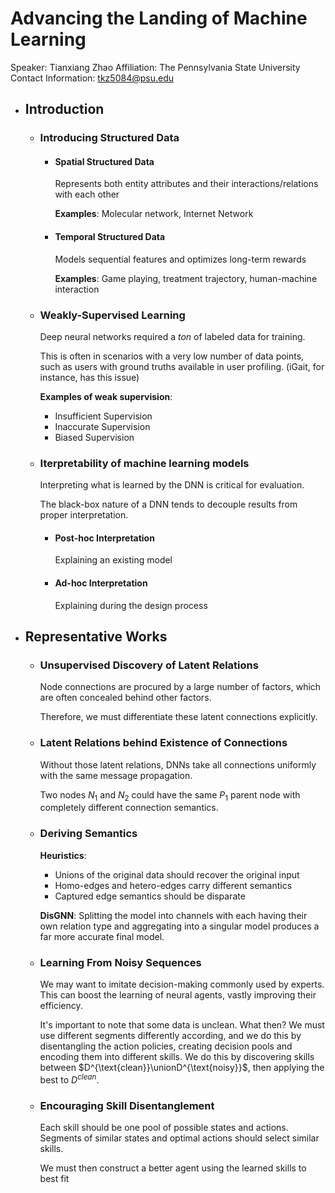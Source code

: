 # Advancing the Landing of Machine Learning
Speaker: Tianxiang Zhao
Affiliation: The Pennsylvania State University
Contact Information: tkz5084@psu.edu
- ## Introduction
	- ### Introducing Structured Data
		- #### Spatial Structured Data
		  Represents both entity attributes and their interactions/relations with each other
		  
		  **Examples**: Molecular network, Internet Network
		- #### Temporal Structured Data
		  Models sequential features and optimizes long-term rewards
		  
		  **Examples**: Game playing, treatment trajectory, human-machine interaction
	- ### Weakly-Supervised Learning
	  Deep neural networks required a *ton* of labeled data for training.
	  
	  This is often in scenarios with a very low number of data points, such as users with ground truths available in user profiling. (iGait, for instance, has this issue)
	  
	  **Examples of weak supervision**:
	  * Insufficient Supervision
	  * Inaccurate Supervision
	  * Biased Supervision
	- ### Iterpretability of machine learning models
	  Interpreting what is learned by the DNN is critical for evaluation.
	  
	  The black-box nature of a DNN tends to decouple results from proper interpretation.
		- #### Post-hoc Interpretation
		  Explaining an existing model
		- #### Ad-hoc Interpretation
		  Explaining during the design process
- ## Representative Works
	- ### Unsupervised Discovery of Latent Relations
	  Node connections are procured by a large number of factors, which are often concealed behind other factors.
	  
	  Therefore, we must differentiate these latent connections explicitly.
	- ### Latent Relations behind Existence of Connections
	  Without those latent relations, DNNs take all connections uniformly with the same message propagation.
	  
	  Two nodes $N_1$ and $N_2$ could have the same $P_1$ parent node with completely different connection semantics.
	- ### Deriving Semantics
	  **Heuristics**:
	  * Unions of the original data should recover the original input
	  * Homo-edges and hetero-edges carry different semantics
	  * Captured edge semantics should be disparate
	  
	  **DisGNN**:
	  Splitting the model into channels with each having their own relation type and aggregating into a singular model produces a far more accurate final model.
	- ### Learning From Noisy Sequences
	  We may want to imitate decision-making commonly used by experts. This can boost the learning of neural agents, vastly improving their efficiency.
	  
	  It's important to note that some data is unclean. What then?
	  We must use different segments differently according, and we do this by disentangling the action policies, creating decision pools and encoding them into different skills. We do this by discovering skills between $D^{\text{clean}}\unionD^{\text{noisy}}$, then applying the best to $D^{clean}$.
	- ### Encouraging Skill Disentanglement
	  Each skill should be one pool of possible states and actions.
	  Segments of similar states and optimal actions should select similar skills.
	  
	  We must then construct a better agent using the learned skills to best fit $$$$